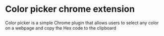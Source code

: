 # Color picker chrome extension

Color picker is a simple Chrome plugin that allows users to select any color on a webpage and copy the Hex code to the clipboard